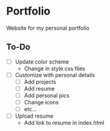 # Portfolio
Website for my personal portfolio

## To-Do
- [ ] Update color scheme 
    - Change in style.css files
- [ ] Customize with personal details
    - [ ] Add projects
    - [ ] Add resume
    - [ ] Add personal pics
    - [ ] Change icons
    - [ ] etc...
- [ ] Upload resume
    - Add link to resume in index.html